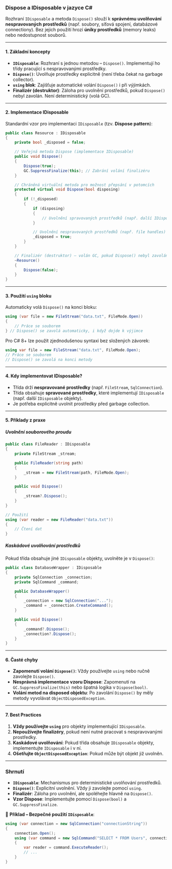 ﻿
### **Dispose a IDisposable v jazyce C#**

Rozhraní `IDisposable` a metoda `Dispose()` slouží k **správnému uvolňování nespravovaných prostředků** (např. soubory, síťová spojení, databázové connectiony). Bez jejich použití hrozí **úniky prostředků** (memory leaks) nebo nedostupnost souborů.

---

#### **1. Základní koncepty**

- **`IDisposable`**: Rozhraní s jednou metodou – `Dispose()`. Implementují ho třídy pracující s nespravovanými prostředky.
- **`Dispose()`**: Uvolňuje prostředky explicitně (není třeba čekat na garbage collector).
- **`using` blok**: Zajišťuje automatické volání `Dispose()` i při výjimkách.
- **Finalizér (destruktor)**: Záloha pro uvolnění prostředků, pokud `Dispose()` nebyl zavolán. Není deterministický (volá GC).

---

#### **2. Implementace IDisposable**

Standardní vzor pro implementaci `IDisposable` (tzv. **Dispose pattern**):

```csharp
public class Resource : IDisposable
{
    private bool _disposed = false;

    // Veřejná metoda Dispose (implementace IDisposable)
    public void Dispose()
    {
        Dispose(true);
        GC.SuppressFinalize(this); // Zabrání volání finalizéru
    }

    // Chráněná virtuální metoda pro možnost přepsání v potomcích
    protected virtual void Dispose(bool disposing)
    {
        if (!_disposed)
        {
            if (disposing)
            {
                // Uvolnění spravovaných prostředků (např. další IDisposable objekty)
            }

            // Uvolnění nespravovaných prostředků (např. file handles)
            _disposed = true;
        }
    }

    // Finalizér (destruktor) – volán GC, pokud Dispose() nebyl zavolán
    ~Resource()
    {
        Dispose(false);
    }
}
```

---

#### **3. Použití `using` bloku**

Automaticky volá `Dispose()` na konci bloku:

```csharp
using (var file = new FileStream("data.txt", FileMode.Open))
{
    // Práce se souborem
} // Dispose() se zavolá automaticky, i když dojde k výjimce
```

Pro C# 8+ lze použít zjednodušenou syntaxi bez složených závorek:
```csharp
using var file = new FileStream("data.txt", FileMode.Open);
// Práce se souborem
// Dispose() se zavolá na konci metody
```

---

#### **4. Kdy implementovat IDisposable?**

- Třída drží **nespravované prostředky** (např. `FileStream`, `SqlConnection`).
- Třída obsahuje **spravované prostředky**, které implementují `IDisposable` (např. další `IDisposable` objekty).
- Je potřeba explicitně uvolnit prostředky před garbage collection.

---

#### **5. Příklady z praxe**

##### **Uvolnění souborového proudu**

```csharp
public class FileReader : IDisposable
{
    private FileStream _stream;

    public FileReader(string path)
    {
        _stream = new FileStream(path, FileMode.Open);
    }

    public void Dispose()
    {
        _stream?.Dispose();
    }
}

// Použití
using (var reader = new FileReader("data.txt"))
{
    // Čtení dat
}
```

##### **Kaskádové uvolňování prostředků**

Pokud třída obsahuje jiné `IDisposable` objekty, uvolněte je v `Dispose()`:

```csharp
public class DatabaseWrapper : IDisposable
{
    private SqlConnection _connection;
    private SqlCommand _command;

    public DatabaseWrapper()
    {
        _connection = new SqlConnection("...");
        _command = _connection.CreateCommand();
    }

    public void Dispose()
    {
        _command?.Dispose();
        _connection?.Dispose();
    }
}
```

---

#### **6. Časté chyby**

- **Zapomenutí volání `Dispose()`**: Vždy používejte `using` nebo ručně zavolejte `Dispose()`.
- **Nesprávná implementace vzoru Dispose**: Zapomenutí na `GC.SuppressFinalize(this)` nebo špatná logika v `Dispose(bool)`.
- **Volání metod na disposed objektu**: Po zavolání `Dispose()` by měly metody vyvolávat `ObjectDisposedException`.

---

#### **7. Best Practices**

1. **Vždy používejte `using`** pro objekty implementující `IDisposable`.
2. **Nepoužívejte finalizéry**, pokud není nutné pracovat s nespravovanými prostředky.
3. **Kaskádové uvolňování**: Pokud třída obsahuje `IDisposable` objekty, implementujte `IDisposable` i v ní.
4. **Ošetřujte `ObjectDisposedException`**: Pokud může být objekt již uvolněn.

---

### **Shrnutí**

- **`IDisposable`**: Mechanismus pro deterministické uvolňování prostředků.
- **`Dispose()`**: Explicitní uvolnění. Vždy ji zavolejte pomocí `using`.
- **Finalizér**: Záloha pro uvolnění, ale spoléhejte hlavně na `Dispose()`.
- **Vzor Dispose**: Implementujte pomocí `Dispose(bool)` a `GC.SuppressFinalize`.

📌 **Příklad – Bezpečné použití `IDisposable`**:
```csharp
using (var connection = new SqlConnection("connectionString"))
{
    connection.Open();
    using (var command = new SqlCommand("SELECT * FROM Users", connection))
    {
        var reader = command.ExecuteReader();
        // ...
    }
}
```
